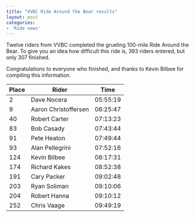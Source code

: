 ```yaml
---
title: "VVBC Ride Around the Bear results"
layout: post
categories:
- 'Ride news'
---
```


Twelve riders from VVBC completed the grueling 100-mile Ride Around the Bear. To give you an idea how difficult this ride is, 393 riders entered, but only 307 finished.

Congratulations to everyone who finished, and thanks to Kevin Bilbee for compiling this information.

| Place | Rider | Time |
|---|---|---|
| 2 | Dave Nocera | 05:55:19 |
| 9 | Aaron Christoffersen | 06:25:47 |
| 40 | Robert Carter | 07:13:23 |
| 83 | Bob Casady | 07:43:44 |
| 91 | Pete Heaton | 07:49:44 |
| 93 | Alan Pellegrini | 07:52:16 |
| 124 | Kevin Bilbee | 08:17:31 |
| 174 | Richard Kakes | 08:52:38 |
| 191 | Cary Packer | 09:02:48 |
| 203 | Ryan Soliman | 09:10:06 |
| 204 | Robert Hanna | 09:10:12 |
| 252 | Chris Vaage | 09:49:19 |